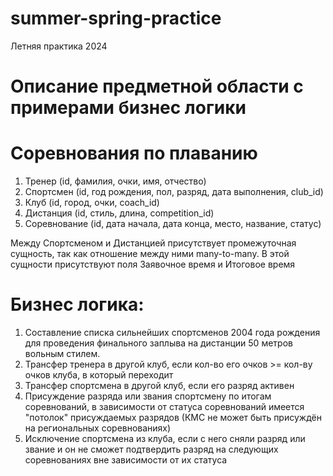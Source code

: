 # summer-spring-practice
Летняя практика 2024
# Описание предметной области с примерами бизнес логики
# Соревнования по плаванию
1) Тренер (id, фамилия, очки, имя, отчество)
2) Спортсмен (id, год рождения, пол, разряд, дата
 выполнения, club_id)
3) Клуб (id, город, очки, coach_id)
4) Дистанция (id, стиль, длина, competition_id)
5) Соревнование (id, дата начала, дата конца, 
место, название, статус)

Между Спортсменом и Дистанцией присутствует 
промежуточная сущность, так как отношение между ними 
many-to-many. В этой сущности присутствуют поля 
Заявочное время и Итоговое время
# Бизнес логика:
1) Составление списка сильнейших спортсменов 2004 года 
рождения для проведения финального заплыва на дистанции 50 
метров вольным стилем. 
2) Трансфер тренера в другой клуб, если кол-во его очков >= кол-ву очков клуба, в который переходит
3) Трансфер спортсмена в другой клуб, если его разряд активен
4) Присуждение разряда или звания спортсмену по итогам
соревнований, в зависимости от статуса соревнований имеется 
"потолок" присуждаемых разрядов (КМС не может быть присуждён на региональных соревнованиях)
5) Исключение спортсмена из клуба, если с него сняли разряд
 или звание и он не сможет подтвердить разряд на следующих соревнованиях вне зависимости от их статуса

